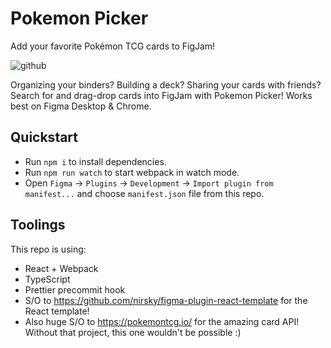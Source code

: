 # Pokemon Picker

Add your favorite Pokémon TCG cards to FigJam!

![github](https://user-images.githubusercontent.com/14525856/186285056-86f99d1f-4892-4f8d-9227-0c81607ed1b6.png)

Organizing your binders? Building a deck? Sharing your cards with friends? Search for and drag-drop cards into FigJam with Pokemon Picker! Works best on Figma Desktop & Chrome.

## Quickstart

-   Run `npm i` to install dependencies.
-   Run `npm run watch` to start webpack in watch mode.
-   Open `Figma` -> `Plugins` -> `Development` -> `Import plugin from manifest...` and choose `manifest.json` file from this repo.

## Toolings

This repo is using:

-   React + Webpack
-   TypeScript
-   Prettier precommit hook
-   S/O to https://github.com/nirsky/figma-plugin-react-template for the React template!
-   Also huge S/O to https://pokemontcg.io/ for the amazing card API! Without that project, this one wouldn't be possible :) 
